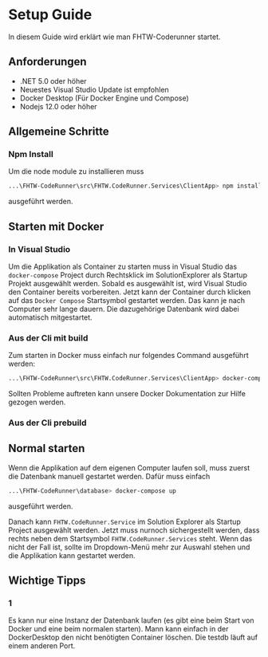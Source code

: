 # Setup Guide

In diesem Guide wird erklärt wie man FHTW-Coderunner startet.

## Anforderungen

- .NET 5.0 oder höher
- Neuestes Visual Studio Update ist empfohlen
- Docker Desktop (Für Docker Engine und Compose)
- Nodejs 12.0 oder höher

## Allgemeine Schritte

### Npm Install

Um die node module zu installieren muss

```bash
...\FHTW-CodeRunner\src\FHTW.CodeRunner.Services\ClientApp> npm install
```

ausgeführt werden.

## Starten mit Docker

### In Visual Studio

Um die Applikation als Container zu starten muss in Visual Studio das `docker-compose` Project durch Rechtsklick im SolutionExplorer als Startup Projekt ausgewählt werden. Sobald es ausgewählt ist, wird Visual Studio den Container bereits vorbereiten. Jetzt kann der Container durch klicken auf das `Docker Compose` Startsymbol gestartet werden. Das kann je nach Computer sehr lange dauern. Die dazugehörige Datenbank wird dabei automatisch mitgestartet.

### Aus der Cli mit build

Zum starten in Docker muss einfach nur folgendes Command ausgeführt werden:

```bash
...\FHTW-CodeRunner\src\FHTW.CodeRunner.Services\ClientApp> docker-compose up
```

Sollten Probleme auftreten kann unsere Docker Dokumentation zur Hilfe gezogen werden.

### Aus der Cli prebuild

## Normal starten

Wenn die Applikation auf dem eigenen Computer laufen soll, muss zuerst die Datenbank manuell gestartet werden. Dafür muss einfach

```bash
...\FHTW-CodeRunner\database> docker-compose up
```

ausgeführt werden.

Danach kann `FHTW.CodeRunner.Service` im Solution Explorer als Startup Project ausgewählt werden. Jetzt muss nurnoch sichergestellt werden, dass rechts neben dem Startsymbol `FHTW.CodeRunner.Services` steht. Wenn das nicht der Fall ist, sollte im Dropdown-Menü mehr zur Auswahl stehen und die Applikation kann gestartet werden.

## Wichtige Tipps

### 1

Es kann nur eine Instanz der Datenbank laufen (es gibt eine beim Start von Docker und eine beim normalen starten). Mann kann einfach in der DockerDesktop den nicht benötigten Container löschen. Die testdb läuft auf einem anderen Port.
